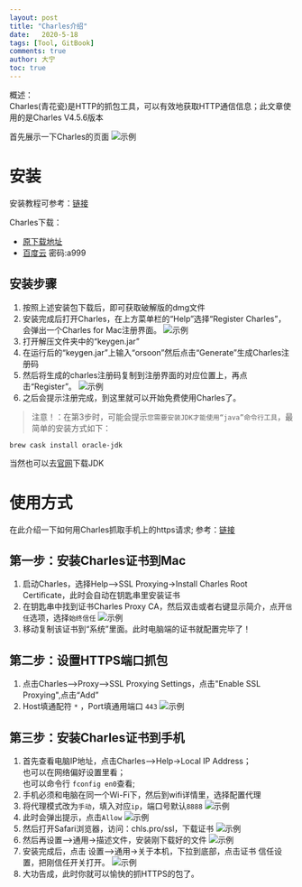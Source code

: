 ```yaml
---
layout: post
title: "Charles介绍"
date:   2020-5-18
tags: [Tool, GitBook]
comments: true
author: 大宁
toc: true
---
```


概述：<br>
Charles(青花瓷)是HTTP的抓包工具，可以有效地获取HTTP通信信息；此文章使用的是Charles V4.5.6版本

<!-- more -->

首先展示一下Charles的页面
![示例]({{site.baseurl}}/images/Charles/charles_demo.png)

# 安装

安装教程可参考：[链接](http://www.pc6.com/mac/137987.html)

Charles下载：
- [原下载地址](http://m6.pc6.com/xuh6/Charles456.zip)
- [百度云](https://pan.baidu.com/s/14yPJssKhyEh2F44BogkxZA) 密码:a999

## 安装步骤

1. 按照上述安装包下载后，即可获取破解版的dmg文件
2. 安装完成后打开Charles，在上方菜单栏的“Help”选择“Register Charles”，会弹出一个Charles for Mac注册界面。
![示例]({{site.baseurl}}/images/Charles/registerCharles.png)
3. 打开解压文件夹中的“keygen.jar”
4. 在运行后的“keygen.jar”上输入“orsoon”然后点击“Generate”生成Charles注册码
5. 然后将生成的charles注册码复制到注册界面的对应位置上，再点击“Register”。
![示例]({{site.baseurl}}/images/Charles/keygen_use.png)
6. 之后会提示注册完成，到这里就可以开始免费使用Charles了。

>注意！：在第3步时，可能会提示`您需要安装JDK才能使用“java”命令行工具`，最简单的安装方式如下：

```shell
brew cask install oracle-jdk
```

当然也可以去[官网](https://www.oracle.com/java/technologies/javase-downloads.html)下载JDK

# 使用方式

在此介绍一下如何用Charles抓取手机上的https请求; 参考：[链接](https://www.jianshu.com/p/71dcc417c95a)

## 第一步：安装Charles证书到Mac

1. 启动Charles，选择Help-->SSL Proxying→Install Charles Root Certificate，此时会自动在钥匙串里安装证书
2. 在钥匙串中找到证书Charles Proxy CA，然后双击或者右键显示简介，点开`信任`选项，选择`始终信任`
![示例]({{site.baseurl}}/images/Charles/trusTheCer.png)
3. 移动复制该证书到“系统”里面。此时电脑端的证书就配置完毕了！

## 第二步：设置HTTPS端口抓包

1. 点击Charles-->Proxy-->SSL Proxying Settings，点击"Enable SSL Proxying",点击“Add”
2. Host填通配符 `*` ，Port填通用端口 `443`
![示例]({{site.baseurl}}/images/Charles/Enable_SSL_Proxying.png)

## 第三步：安装Charles证书到手机

1. 首先查看电脑IP地址，点击Charles-->Help→Local IP Address；<br>也可以在网络偏好设置里看；<br>也可以命令行 `fconfig en0`查看;
2. 手机必须和电脑在同一个Wi-Fi下，然后到wifi详情里，选择配置代理
3. 将代理模式改为`手动`，填入对应`ip`，端口号默认`8888`
![示例]({{site.baseurl}}/images/Charles/ip_and_port.png)
4. 此时会弹出提示，点击`Allow`
![示例]({{site.baseurl}}/images/Charles/connectionNote.png)
5. 然后打开Safari浏览器，访问：chls.pro/ssl，下载证书
![示例]({{site.baseurl}}/images/Charles/downloadCer.png)
6. 然后再设置-->通用→描述文件，安装刚下载好的文件
![示例]({{site.baseurl}}/images/Charles/installCer.png)
7. 安装完成后，点击 设置-->通用→关于本机，下拉到底部，点击证书 信任设置，把刚信任开关打开。
![示例]({{site.baseurl}}/images/Charles/TrustCer.png)
8. 大功告成，此时你就可以愉快的抓HTTPS的包了。